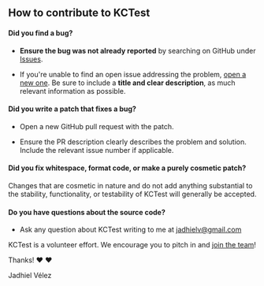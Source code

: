 ## How to contribute to KCTest

#### **Did you find a bug?**

* **Ensure the bug was not already reported** by searching on GitHub under [Issues](https://github.com/Jadhielv/KCTest/issues).

* If you're unable to find an open issue addressing the problem, [open a new one](https://github.com/Jadhielv/KCTest/issues/new/choose). Be sure to include a **title and clear description**, as much relevant information as possible.

#### **Did you write a patch that fixes a bug?**

* Open a new GitHub pull request with the patch.

* Ensure the PR description clearly describes the problem and solution. Include the relevant issue number if applicable.

#### **Did you fix whitespace, format code, or make a purely cosmetic patch?**

Changes that are cosmetic in nature and do not add anything substantial to the stability, functionality, or testability of KCTest will generally be accepted.

#### **Do you have questions about the source code?**

* Ask any question about KCTest writing to me at jadhielv@gmail.com

KCTest is a volunteer effort. We encourage you to pitch in and [join the team](https://github.com/Jadhielv/KCTest/graphs/contributors)!

Thanks! :heart: :heart:

Jadhiel Vélez